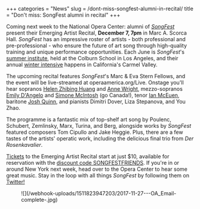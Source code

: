 +++
categories = "News"
slug = /dont-miss-songfest-alumni-in-recital/
title = "Don&#039;t miss: SongFest alumni in recital"
+++

Coming next week to the National Opera Center: alumni of [*SongFest*](/scene/companies/songfest/) present their Emerging Artist Recital, **December 7, 7pm** in Marc A. Scorca Hall. *SongFest* has an impressive roster of artists - both professional and pre-professional - who ensure the future of art song through high-quality training and unique performance opportunities. Each June is *SongFest*'s [summer institute](http://www.songfest.us/institute/programs/), held at the Colburn School in Los Angeles, and their annual [winter intensive](http://www.songfest.us/new-winter-intensive-in-hidden-valley/) happens in California's Carmel Valley.

The upcoming recital features *SongFest*'s Marc & Eva Stern Fellows, and the event will be live-streamed at operaamerica.org/Live. Onstage you'll hear sopranos [Helen Zhibing Huang](https://twitter.com/singingchirpy) and [Anne Wright](/scene/people/anne-wright/), mezzo-sopranos [Emily D'Angelo](/scene/people/emily-dangelo/) and [Simone McIntosh](/scene/people/simone-mcintosh/) (go Canada!), tenor [Ian McEuen](/scene/people/ian-mceuen/), baritone [Josh Quinn](/scene/people/josh-quinn/), and pianists Dimitri Dover, Liza Stepanova, and You Zhao.

The programme is a fantastic mix of top-shelf art song by Poulenc, Schubert, Zemlinsky, Marx, Turina, and Berg, alongside works by *SongFest* featured composers Tom Cipullo and Jake Heggie. Plus, there are a few tastes of the artists' operatic work, including the delicious final trio from *Der Rosenkavalier*.

[Tickets](https://www.eventbrite.com/e/songfests-2017-marc-and-eva-stern-fellowship-awardees-tickets-37703059867?discount=SONGFESTFRIENDS) to the Emerging Artist Recital start at just $10, available for reservation with the [discount code SONGFESTFRIENDS](https://www.eventbrite.com/e/songfests-2017-marc-and-eva-stern-fellowship-awardees-tickets-37703059867?discount=SONGFESTFRIENDS). If you're in or around New York next week, head over to the Opera Center to hear some great music. Stay in the loop with all things *SongFest* by following them on [Twitter!](https://twitter.com/SongFestUS)

<figure data-type="image">![](/webhook-uploads/1511823947203/2017-11-27---OA_Email-complete-.jpg)
</figure>
